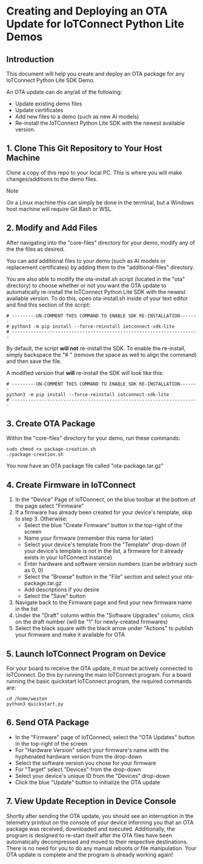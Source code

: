 # Creating and Deploying an OTA Update for IoTConnect Python Lite Demos

## Introduction
This document will help you create and deploy an OTA package for any IoTConnect Python Lite SDK Demo.

An OTA update can do any/all of the following:
* Update existing demo files
* Update certificates
* Add new files to a demo (such as new AI models)
* Re-install the IoTConnect Python Lite SDK with the newest available version.

## 1. Clone This Git Repository to Your Host Machine
Clone a copy of this repo to your local PC. This is where you will make changes/additions to the demo files.
>[!NOTE]
>On a Linux machine this can simply be done in the terminal, but a Windows host machine will require Git Bash or WSL.

## 2. Modify and Add Files
After navigating into the "core-files" directory for your demo, modify any of the the files as desired. 

You can add additional files to your demo (such as AI models or replacement certificates) by adding them to the "additional-files" directory.

You are also able to modify the ota-install.sh script (located in the "ota" directory) to choose whether or not you want the OTA update to automatically re-install the IoTConnect Python Lite SDK with the newest available version. To do this, open ota-install.sh inside of your text editor and find this section of the script:

```
# ---------UN-COMMENT THIS COMMAND TO ENABLE SDK RE-INSTALLATION-------
# python3 -m pip install --force-reinstall iotconnect-sdk-lite
# ---------------------------------------------------------------------
```
By default, the script **will not** re-install the SDK. To enable the re-install, simply backspace the "# " (remove the space as well to align the command) and then save the file.

A modified version that **will** re-install the SDK will look like this:
```
# ---------UN-COMMENT THIS COMMAND TO ENABLE SDK RE-INSTALLATION-------
python3 -m pip install --force-reinstall iotconnect-sdk-lite
# ---------------------------------------------------------------------
```

## 3. Create OTA Package
Within the "core-files" directory for your demo, run these commands:
```
sudo chmod +x package-creation.sh
./package-creation.sh
```
You now have an OTA package file called "ota-package.tar.gz"

## 4. Create Firmware in IoTConnect
1) In the "Device" Page of IoTConnect, on the blue toolbar at the bottom of the page select "Firmware"
2) If a firmware has already been created for your device's template, skip to step 3. Otherwise:
   * Select the blue "Create Firmware" button in the top-right of the screen
   * Name your firmware (remember this name for later)
   * Select your device's template from the "Template" drop-down (if your device's template is not in the list, a firmware for it already exists in your IoTConnect instance)
   * Enter hardware and software version numbers (can be arbitrary such as 0, 0)
   * Select the "Browse" button in the "File" section and select your ota-package.tar.gz
   * Add descriptions if you desire
   * Select the "Save" button
3) Navigate back to the Firmware page and find your new firmware name in the list
4) Under the "Draft" column within the "Software Upgrades" column, click on the draft number (will be "1" for newly-created firmwares)
5) Select the black square with the black arrow under "Actions" to publish your firmware and make it available for OTA

## 5. Launch IoTConnect Program on Device
For your board to receive the OTA update, it must be actively connected to IoTConnect. Do this by running the main IoTConnect program. For a board running the basic quickstart IoTConnect program, the required commands are:
```
cd /home/weston
python3 quickstart.py
```

## 6. Send OTA Package
* In the "Firmware" page of IoTConnect, select the "OTA Updates" button in the top-right of the screen
* For "Hardware Version" select your firmware's name with the hyphenated hardware version from the drop-down
* Select the software version you chose for your firmware
* For "Target" select "Devices" from the drop-down
* Select your device's unique ID from the "Devices" drop-down
* Click the blue "Update" button to initialize the OTA update

## 7. View Update Reception in Device Console
Shortly after sending the OTA update, you should see an interruption in the telemetry printout on the console of your device informing you that an OTA package was received, downloaded and executed. Additionally, the program is designed to re-start itself after the OTA files have been automatically decompressed and moved to their respective destinations. There is no need for you to do any manual reboots or file manipulation. Your OTA update is complete and the program is already working again!

